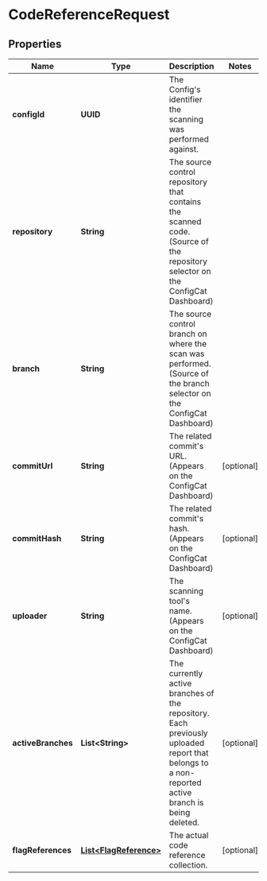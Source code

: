 

# CodeReferenceRequest


## Properties

| Name | Type | Description | Notes |
|------------ | ------------- | ------------- | -------------|
|**configId** | **UUID** | The Config&#39;s identifier the scanning was performed against. |  |
|**repository** | **String** | The source control repository that contains the scanned code. (Source of the repository selector on the ConfigCat Dashboard) |  |
|**branch** | **String** | The source control branch on where the scan was performed. (Source of the branch selector on the ConfigCat Dashboard) |  |
|**commitUrl** | **String** | The related commit&#39;s URL. (Appears on the ConfigCat Dashboard) |  [optional] |
|**commitHash** | **String** | The related commit&#39;s hash. (Appears on the ConfigCat Dashboard) |  [optional] |
|**uploader** | **String** | The scanning tool&#39;s name. (Appears on the ConfigCat Dashboard) |  [optional] |
|**activeBranches** | **List&lt;String&gt;** | The currently active branches of the repository. Each previously uploaded report that belongs to a non-reported active branch is being deleted. |  [optional] |
|**flagReferences** | [**List&lt;FlagReference&gt;**](FlagReference.md) | The actual code reference collection. |  [optional] |



